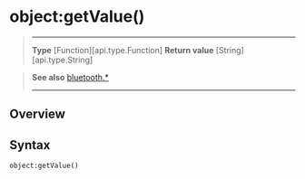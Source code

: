 # object:getValue()

> --------------------- ------------------------------------------------------------------------------------------
> __Type__              [Function][api.type.Function]
> __Return value__      [String][api.type.String]


> __See also__          [bluetooth.*](/plugin/bluetooth.md)
> --------------------- ------------------------------------------------------------------------------------------

## Overview

## Syntax

	object:getValue()
